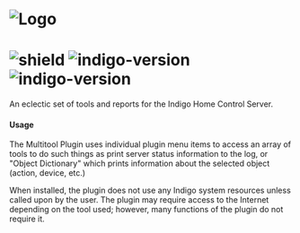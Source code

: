 # ![Logo](https://github.com/DaveL17/Multitool/wiki/img/img_multitool_logo.png)
# ![shield](https://img.shields.io/github/release/DaveL17/Multitool.svg) ![indigo-version](https://img.shields.io/badge/Indigo-2022.0.1-blueviolet.svg) ![indigo-version](https://img.shields.io/badge/Python-3.10-darkgreen.svg)

An eclectic set of tools and reports for the Indigo Home Control Server.

#### Usage
  The Multitool Plugin uses individual plugin menu items to access an 
  array of tools to do such things as print server status information 
  to the log, or "Object Dictionary" which prints information about the 
  selected object (action, device, etc.)

  When installed, the plugin does not use any Indigo system resources 
  unless called upon by the user.  The plugin may require access to the 
  Internet depending on the tool used; however, many functions of the 
  plugin do not require it.
